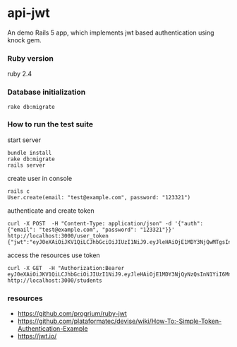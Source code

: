 # api-jwt
An demo Rails 5 app, which implements jwt based authentication using knock gem.

### Ruby version
ruby 2.4

### Database initialization
`rake db:migrate`

### How to run the test suite
start server

```
bundle install
rake db:migrate
rails server
```

create user in console

```
rails c
User.create(email: "test@example.com", password: "123321")

```

authenticate and create token

```
curl -X POST  -H "Content-Type: application/json" -d '{"auth": {"email": "test@example.com", "password": "123321"}}' http://localhost:3000/user_token
{"jwt":"eyJ0eXAiOiJKV1QiLCJhbGciOiJIUzI1NiJ9.eyJleHAiOjE1MDY3NjQwMTgsInN1YiI6Mn0.09ASd5bHaeko6Ey4PAym0AIOVqlCkDieIg6ZFpwIuWw"}

```

access the resources use token

```
curl -X GET  -H "Authorization:Bearer eyJ0eXAiOiJKV1QiLCJhbGciOiJIUzI1NiJ9.eyJleHAiOjE1MDY3NjQyNzQsInN1YiI6Mn0.kpWEUwYhKdX4rsXMQ82sKcBdVpSALnoBV646ow9CzGA" http://localhost:3000/students

```

### resources

- https://github.com/progrium/ruby-jwt
- https://github.com/plataformatec/devise/wiki/How-To:-Simple-Token-Authentication-Example
- https://jwt.io/
